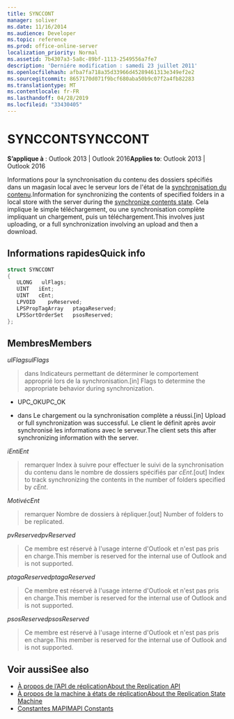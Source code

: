 ```yaml
---
title: SYNCCONT
manager: soliver
ms.date: 11/16/2014
ms.audience: Developer
ms.topic: reference
ms.prod: office-online-server
localization_priority: Normal
ms.assetid: 7b4307a3-5a8c-89bf-1113-2549556a7fe7
description: 'Derniére modification : samedi 23 juillet 2011'
ms.openlocfilehash: afba7fa718a35d33966d45289461313e349ef2e2
ms.sourcegitcommit: 8657170d071f9bcf680aba50b9c07f2a4fb82283
ms.translationtype: MT
ms.contentlocale: fr-FR
ms.lasthandoff: 04/28/2019
ms.locfileid: "33430405"
---
```

# <a name="synccont"></a><span data-ttu-id="5e6ae-103">SYNCCONT</span><span class="sxs-lookup"><span data-stu-id="5e6ae-103">SYNCCONT</span></span>

<span data-ttu-id="5e6ae-104">**S’applique à** : Outlook 2013 | Outlook 2016</span><span class="sxs-lookup"><span data-stu-id="5e6ae-104">**Applies to**: Outlook 2013 | Outlook 2016</span></span> 
  
<span data-ttu-id="5e6ae-105">Informations pour la synchronisation du contenu des dossiers spécifiés dans un magasin local avec le serveur lors de l'état de la [synchronisation du contenu](synchronize-contents-state.md).</span><span class="sxs-lookup"><span data-stu-id="5e6ae-105">Information for synchronizing the contents of specified folders in a local store with the server during the [synchronize contents state](synchronize-contents-state.md).</span></span> <span data-ttu-id="5e6ae-106">Cela implique le simple téléchargement, ou une synchronisation complète impliquant un chargement, puis un téléchargement.</span><span class="sxs-lookup"><span data-stu-id="5e6ae-106">This involves just uploading, or a full synchronization involving an upload and then a download.</span></span>
  
## <a name="quick-info"></a><span data-ttu-id="5e6ae-107">Informations rapides</span><span class="sxs-lookup"><span data-stu-id="5e6ae-107">Quick info</span></span>

```cpp
struct SYNCCONT 
{ 
   ULONG   ulFlags; 
   UINT   iEnt; 
   UINT   cEnt; 
   LPVOID    pvReserved; 
   LPSPropTagArray   ptagaReserved; 
   LPSSortOrderSet   psosReserved; 
};
```

## <a name="members"></a><span data-ttu-id="5e6ae-108">Membres</span><span class="sxs-lookup"><span data-stu-id="5e6ae-108">Members</span></span>

<span data-ttu-id="5e6ae-109">_ulFlags_</span><span class="sxs-lookup"><span data-stu-id="5e6ae-109">_ulFlags_</span></span>
  
> <span data-ttu-id="5e6ae-110">dans Indicateurs permettant de déterminer le comportement approprié lors de la synchronisation.</span><span class="sxs-lookup"><span data-stu-id="5e6ae-110">[in] Flags to determine the appropriate behavior during synchronization.</span></span>
    
  - <span data-ttu-id="5e6ae-111">UPC_OK</span><span class="sxs-lookup"><span data-stu-id="5e6ae-111">UPC_OK</span></span>
    
  - <span data-ttu-id="5e6ae-112">dans Le chargement ou la synchronisation complète a réussi.</span><span class="sxs-lookup"><span data-stu-id="5e6ae-112">[in] Upload or full synchronization was successful.</span></span> <span data-ttu-id="5e6ae-113">Le client le définit après avoir synchronisé les informations avec le serveur.</span><span class="sxs-lookup"><span data-stu-id="5e6ae-113">The client sets this after synchronizing information with the server.</span></span>
    
<span data-ttu-id="5e6ae-114">_iEnt_</span><span class="sxs-lookup"><span data-stu-id="5e6ae-114">_iEnt_</span></span>
  
> <span data-ttu-id="5e6ae-115">remarquer Index à suivre pour effectuer le suivi de la synchronisation du contenu dans le nombre de dossiers spécifiés par _cEnt_.</span><span class="sxs-lookup"><span data-stu-id="5e6ae-115">[out] Index to track synchronizing the contents in the number of folders specified by  _cEnt_.</span></span>
    
<span data-ttu-id="5e6ae-116">_Motivé_</span><span class="sxs-lookup"><span data-stu-id="5e6ae-116">_cEnt_</span></span>
  
> <span data-ttu-id="5e6ae-117">remarquer Nombre de dossiers à répliquer.</span><span class="sxs-lookup"><span data-stu-id="5e6ae-117">[out] Number of folders to be replicated.</span></span>
    
<span data-ttu-id="5e6ae-118">_pvReserved_</span><span class="sxs-lookup"><span data-stu-id="5e6ae-118">_pvReserved_</span></span>
  
> <span data-ttu-id="5e6ae-119">Ce membre est réservé à l'usage interne d'Outlook et n'est pas pris en charge.</span><span class="sxs-lookup"><span data-stu-id="5e6ae-119">This member is reserved for the internal use of Outlook and is not supported.</span></span> 
    
<span data-ttu-id="5e6ae-120">_ptagaReserved_</span><span class="sxs-lookup"><span data-stu-id="5e6ae-120">_ptagaReserved_</span></span>
  
> <span data-ttu-id="5e6ae-121">Ce membre est réservé à l'usage interne d'Outlook et n'est pas pris en charge.</span><span class="sxs-lookup"><span data-stu-id="5e6ae-121">This member is reserved for the internal use of Outlook and is not supported.</span></span> 
    
<span data-ttu-id="5e6ae-122">_psosReserved_</span><span class="sxs-lookup"><span data-stu-id="5e6ae-122">_psosReserved_</span></span>
  
> <span data-ttu-id="5e6ae-123">Ce membre est réservé à l'usage interne d'Outlook et n'est pas pris en charge.</span><span class="sxs-lookup"><span data-stu-id="5e6ae-123">This member is reserved for the internal use of Outlook and is not supported.</span></span> 
    
## <a name="see-also"></a><span data-ttu-id="5e6ae-124">Voir aussi</span><span class="sxs-lookup"><span data-stu-id="5e6ae-124">See also</span></span>

- [<span data-ttu-id="5e6ae-125">À propos de l’API de réplication</span><span class="sxs-lookup"><span data-stu-id="5e6ae-125">About the Replication API</span></span>](about-the-replication-api.md)
- [<span data-ttu-id="5e6ae-126">À propos de la machine à états de réplication</span><span class="sxs-lookup"><span data-stu-id="5e6ae-126">About the Replication State Machine</span></span>](about-the-replication-state-machine.md)
- [<span data-ttu-id="5e6ae-127">Constantes MAPI</span><span class="sxs-lookup"><span data-stu-id="5e6ae-127">MAPI Constants</span></span>](mapi-constants.md)

